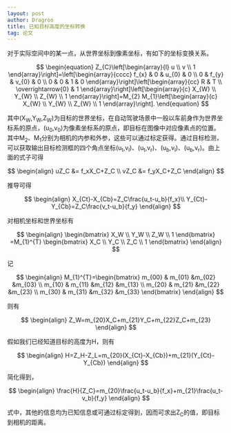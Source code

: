 ```yaml
---
layout: post
author: Dragroo
title: 已知目标高度的坐标转换
tag: 论文
---
```


对于实际空间中的某一点，从世界坐标到像素坐标，有如下的坐标变换关系。

$$
\begin{equation}
	Z_{C}\left[\begin{array}{l}
		u \\
		v \\
		1
	\end{array}\right]=\left[\begin{array}{cccc}
		f_{x} & 0 & u_{0} & 0 \\
		0 & f_{y} & v_{0} & 0 \\
		0 & 0 & 1 & 0
	\end{array}\right]\left[\begin{array}{cc}
		R & T \\
		\overrightarrow{0} & 1
	\end{array}\right]\left[\begin{array}{c}
		X_{W} \\
		Y_{W} \\
		Z_{W} \\
		1
	\end{array}\right]=M_{2} M_{1}\left[\begin{array}{c}
		X_{W} \\
		Y_{W} \\
		Z_{W} \\
		1
	\end{array}\right].
\end{equation}
$$

其中(X<sub>W</sub>,Y<sub>W</sub>,Z<sub>W</sub>)为目标的世界坐标，在自动驾驶场景中一般以车前身作为世界坐标系的原点，(u<sub>0</sub>,v<sub>0</sub>)为像素坐标系的原点，即目标在图像中对应像素点的位置。其中M<sub>2</sub>、M<sub>1</sub>分别为相机的内参和外参，这些可以通过标定获得。通过目标检测，可以获取输出目标检测框的四个角点坐标(u<sub>t</sub>,v<sub>l</sub>)、(u<sub>t</sub>,v<sub>r</sub>)、(u<sub>b</sub>,v<sub>l</sub>)、(u<sub>b</sub>,v<sub>r</sub>)。由上面的式子可得

$$
\begin{align}
	uZ_C &= f_xX_C+Z_C \\ vZ_C &= f_yX_C+Z_C
\end{align}
$$

推导可得

$$
\begin{align}
	X_{Ct}-X_{Cb}=Z_C\frac{u_t-u_b}{f_x}\\ Y_{Ct}-Y_{Cb}=Z_C\frac{v_t-u_b}{f_y} 
\end{align}
$$

对相机坐标和世界坐标有

$$
\begin{align}
\begin{bmatrix}
	X_W
	\\
	Y_W
	\\
	Z_W
	\\
	1
\end{bmatrix}
=M_{1}^{T}
\begin{bmatrix}
	X_C
	\\
	Y_C
	\\
	Z_C
	\\
	1
\end{bmatrix}
\end{align}
$$

记

$$
\begin{align}
	M_{1}^{T}=\begin{bmatrix}
		m_{00} & m_{01} &m_{02}  &m_{03} \\
		m_{10} & m_{11} &m_{12}  &m_{13} \\
		m_{20} & m_{21} &m_{22}  &m_{23} \\
		m_{30} & m_{31} &m_{32}  &m_{33}
	\end{bmatrix}
\end{align}
$$

则有

$$
\begin{align}
	Z_W=m_{20}X_C+m_{21}Y_C+m_{22}Z_C+m_{23}
\end{align}
$$

假如我们已经知道目标的高度为H，则有

$$
\begin{align}
	H=Z_H-Z_L=m_{20}(X_{Ct}-X_{Cb})+m_{21}(Y_{Ct}-Y_{Cb})
\end{align}
$$

简化得到，

$$
\begin{align}
	\frac{H}{Z_C}=m_{20}\frac{u_t-u_b}{f_x}+m_{21}\frac{u_t-v_b}{f_y}
\end{align}
$$

式中，其他的信息均为已知信息或可通过标定得到，因而可求出Z<sub>C</sub>的值，即目标到相机的距离。
